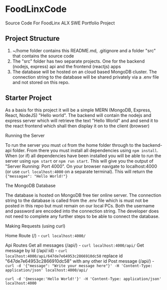 # FoodLinxCode

Source Code For FoodLinx ALX SWE Portfolio Project

## Project Structure

1. ~/home folder contains this README.md, .gitignore and a folder "src" that contains the source code
2. The "src" folder has two separate projects. One for the backend (nodejs, express) api and the frontend (reactjs) apps
3. The database will be hosted on an cloud based MongoDB cluster. The connection string to the database will be shared privately via a .env file and not stored on this repo.

## Starter Project

As a basis for this project it will be a simple MERN (MongoDB, Express, React, NodeJS) "Hello world". The backend will contain the nodejs and express server which will retrieve the text "Hello World" and and send it to the react frontend which shall then display it on to the client (browser)

Running the Server

To run the server you must `cd` from the home folder through to the backend-api folder. From there you must install all dependencies using `npm install`. When (or if) all dependencies have been installed you will be able to run the server using `npm start` or `npm run start`. This will give you the output of "Server Running: Port 4000". On your browser navigate to localhost:4000 (or use `curl localhost:4000` on a separate terminal). This will return the `{"messagae": "Hello World!"}`

The MongoDB Database

The database is hosted on MongoDB free tier online server. The connection string to the database is called from the .env file which is must not be posted in this repo but must remain on our local PCs. Both the username and password are encoded into the connection string. The developer does not need to complete any further steps to be able to connect the database.

Making Requests (using curl)

Home Route (/) - `curl localhost:4000/`

Api Routes
Get all messages (/api/) - `curl localhost:4000/api/`
Get message by Id (/api/:id) - `curl localhost:4000/api/647de7e64953c2866910dc58` replace id "647de7e64953c2866910dc58" with any other id
Post message (/api/) - `curl -d '{"message": "Write your message here"}' -H 'Content-Type: application/json' localhost:4000/api/`

`curl -d '{message:'Hello World!'}' -H 'Content-Type: application/json' localhost:4000`
